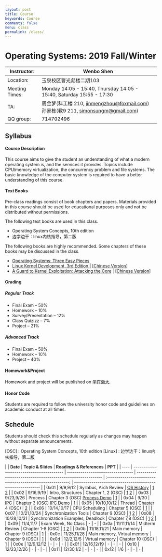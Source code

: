 ```yaml
---
layout: post
title: Course
keywords: Course
comments: false
menu: class
permalink: /class/
---
```


# Operating Systems: 2019 Fall/Winter

| Instructor:    | Wenbo Shen                                                   |
| -------------- | ------------------------------------------------------------ |
| Location:      | 玉泉校区曹光彪楼二期103                                      |
| Meeting Times: | Monday 14:05 - 15:40, Thursday 14:05 - 15:40, Saturday 15:55 - 17:30 |
| TA:            | 周金梦(科工楼 210, jinmengzhou@foxmail.com)<br>孙家栋(教9 211, simonsungm@gmail.com) |
| QQ group:      | 714702496                                                    |



## Syllabus

#### Course Description

This course aims to give the student an understanding of what a modern operating system is, and the services it provides. Topics include CPU/memory virtualization, the concurrency problem and file systems. The basic knowledge of the computer system is required to have a better understanding of this course.

#### Text Books

Pre-class readings consist of book chapters and papers. Materials provided in this course should be used for educational purposes only and not be distributed without permissions.

The following text books are used in this class.

- Operating System Concepts, 10th edition
- 边学边干：linux内核指导，第二版

The following books are highly recommended. Some chapters of these books may be discussed in the class.

- [Operating Systems: Three Easy Pieces](http://pages.cs.wisc.edu/~remzi/OSTEP/)
- [Linux Kernel Development, 3rd Edition ](https://www.amazon.com/Linux-Kernel-Development-Robert-Love/dp/0672329468) &#124; [[Chinese Version](https://www.amazon.cn/dp/B004X3Z3D4)]
- [A Guard to Kernel Exploitation: Attacking the Core](https://www.amazon.com/Guide-Kernel-Exploitation-Attacking-Core/dp/1597494860) &#124; [[Chinese Version](https://book.douban.com/subject/10528448/)]

#### Grading

##### Regular Track
- Final Exam – 50%
- Homework – 10%
- Survey/Presentation – 12%
- Class Quizizz – 7%
- Project – 21%

##### Advanced Track
- Final Exam – 50%
- Homework – 10%
- Project – 40%

#### Homework&Project
Homework and project will be published on [学在浙大](https://c.zju.edu.cn).

#### Honor Code

Students are required to follow the university honor code and guidelines on academic conduct at all times.



## Schedule

Students should check this schedule regularly as changes may happen without separate announcements.
	
[OSC] : Operating System Concepts, 10th edition
[Linux] : 边学边干：linux内核指导，第二版

|      | **Date**                                   | **Topic & Slides**                 | **Readings & References**                                    |                            **PPT**                                                      |
| ---- | ------------------------------------------ | ---------------------------------- | ------------------------------------------------------------ | :----------------------------------------------------------: | ------------------------------------------------------------ |
| 0x01  | 9/9,9/12              | Syllabus, Arch Review             | [OS History](https://cloud.tencent.com/developer/article/1464402)        | [1](https://simonsungm.github.io/course/ppt/00_course_syllabus.pdf) [2](https://simonsungm.github.io/course/ppt/00_computerarchitecture.pdf) |
| 0x02  | 9/16,9/19            | Intro, Structures                  | Chapter 1, 2 (OSC)          | [1](https://simonsungm.github.io/course/ppt/01_intro.pdf) [2](https://simonsungm.github.io/course/ppt/02_structures.pdf) |
| 0x03  | 9/23,9/26            | Process                	    | Chapter 3 (OSC)   [Process Demo](https://simonsungm.github.io/course/code/Process.zip)      | [1](https://simonsungm.github.io/course/ppt/03_processes.pdf)  |
| 0x04  | 9/30                 | IPC                                | Chapter 3 (OSC)      [IPC Demo](https://simonsungm.github.io/course/code/IPC.zip)             | [1](https://simonsungm.github.io/course/ppt/03_ipc.pdf)    |
| 0x05  | 10/10,10/12          | Thread                             | Chapter 4 (OSC)       |  [2](https://simonsungm.github.io/course/ppt/04_thread.pdf)                      |
| 0x06  | 10/14,10/17          | CPU Scheduling                     | Chapter 5 (OSC)       |  [1](https://simonsungm.github.io/course/ppt/05_scheduling.pdf) |
| 0x07  | 10/21,10/24          |  Synchronization Tools             | Chapter 6 (OSC)       |  [1](https://simonsungm.github.io/course/ppt/06_synchronization_tools.pdf)  [2](https://simonsungm.github.io/course/ppt/06_mars.pdf)  |
| 0x08  | 10/28,10/31          | Synchronization Examples, Deadlock | Chapter 7,8 (OSC)     |  [1](https://simonsungm.github.io/course/ppt/07_synchronization_examples.pdf) [2](https://simonsungm.github.io/course/ppt/08_deadlock.pdf) |
| 0x09  | 11/4,11/7            | Exam Week, No Class                | -                     | -                                                            |
| 0x0a  | 11/11,11/14          | Midterm Review                     |  Chapter 1-8 (OSC)    |  [1](https://simonsungm.github.io/course/ppt/midterm_review1.pdf) [2](https://simonsungm.github.io/course/ppt/midterm_review2.pdf)  |
| 0x0b  | 11/18,11/21          | Main memory                        | Chapter 9 (OSC)       |  [1](https://simonsungm.github.io/course/ppt/09_mainmemory.pdf)                          |
| 0x0c  | 11/25,11/28          | Main memory, Virtual memory        | Chapter 9 (OSC)       |  [1](https://simonsungm.github.io/course/ppt/09_virtualmemory_linux.pdf)                              |
| 0x0d  | 12/2,12/5            | Virtual memory                     | Chapter 10 (OSC)      |  [1](https://simonsungm.github.io/course/ppt/10_virtual_memory.pdf)                                          |
| 0x0e  | 12/9,12/12           | -             | -                            | -                                                            |
| 0x0f  | 12/16,12/19          | -             | -                            | -                                                            |
| 0x10 | 12/23,12/26           | -             | -                            | -                                                            |
| 0x11 | 12/30,1/2             | -             | -                            | -                                                            |
| 0x12 | 1/6                   | -             | -                            | -                                                            |

